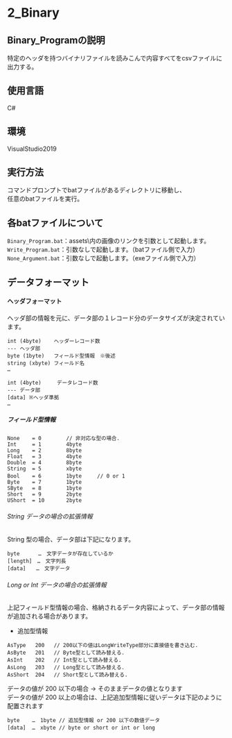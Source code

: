 # 2_Binary

## Binary_Programの説明

特定のヘッダを持つバイナリファイルを読みこんで内容すべてをcsvファイルに出力する。

## 使用言語
C#

## 環境
VisualStudio2019

## 実行方法
コマンドプロンプトでbatファイルがあるディレクトリに移動し、  
任意のbatファイルを実行。 

## 各batファイルについて
`Binary_Program.bat`：assets\内の画像のリンクを引数として起動します。  
`Write_Program.bat`：引数なしで起動します。（batファイル側で入力）  
`None_Argument.bat`：引数なしで起動します。（exeファイル側で入力）

## データフォーマット

#### ヘッダフォーマット

ヘッダ部の情報を元に、データ部の１レコード分のデータサイズが決定されています。

```
int (4byte)    ヘッダーレコード数
--- ヘッダ部
byte (1byte)   フィールド型情報　※後述
string (xbyte) フィールド名
… 

int (4byte)     データレコード数
--- データ部
[data] ※ヘッダ準拠
…
```

##### フィールド型情報

```
None    = 0        // 非対応な型の場合.
Int     = 1        4byte
Long    = 2        8byte
Float   = 3        4byte
Double  = 4        8byte
String  = 5        xbyte
Bool    = 6        1byte　　　// 0 or 1
Byte    = 7        1byte
SByte   = 8        1byte
Short   = 9        2byte
UShort  = 10       2byte
```

###### String データの場合の拡張情報

String 型の場合、データ部は下記になります。

```
byte      …　文字データが存在しているか
[length]　…　文字列長
[data]　　…　文字データ
```

###### Long or Int データの場合の拡張情報

上記フィールド型情報の場合、格納されるデータ内容によって、データ部の情報が追加される場合があります。

- 追加型情報
```
AsType   200   // 200以下の値はLongWriteType部分に直接値を書き込む.
AsByte   201   // Byte型として読み替える.
AsInt    202   // Int型として読み替える.
AsLong   203   // Long型として読み替える.
AsShort  204   // Short型として読み替える.
```

データの値が 200 以下の場合 → そのままデータの値となります   
データの値が 200 以上の場合は、上記追加型情報に従いデータは下記のように配置されます

```
byte    …　1byte // 追加型情報 or 200 以下の数値データ
[data]  …　xbyte // byte or short or int or long
```
